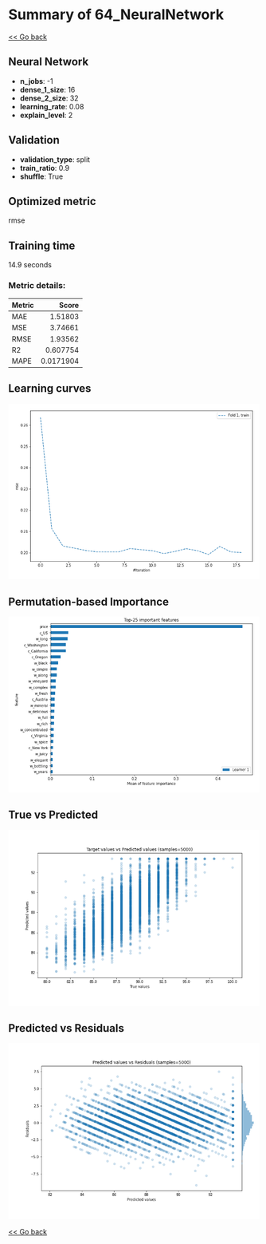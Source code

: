# Summary of 64_NeuralNetwork

[<< Go back](../README.md)


## Neural Network
- **n_jobs**: -1
- **dense_1_size**: 16
- **dense_2_size**: 32
- **learning_rate**: 0.08
- **explain_level**: 2

## Validation
 - **validation_type**: split
 - **train_ratio**: 0.9
 - **shuffle**: True

## Optimized metric
rmse

## Training time

14.9 seconds

### Metric details:
| Metric   |     Score |
|:---------|----------:|
| MAE      | 1.51803   |
| MSE      | 3.74661   |
| RMSE     | 1.93562   |
| R2       | 0.607754  |
| MAPE     | 0.0171904 |



## Learning curves
![Learning curves](learning_curves.png)

## Permutation-based Importance
![Permutation-based Importance](permutation_importance.png)
## True vs Predicted

![True vs Predicted](true_vs_predicted.png)


## Predicted vs Residuals

![Predicted vs Residuals](predicted_vs_residuals.png)



[<< Go back](../README.md)
